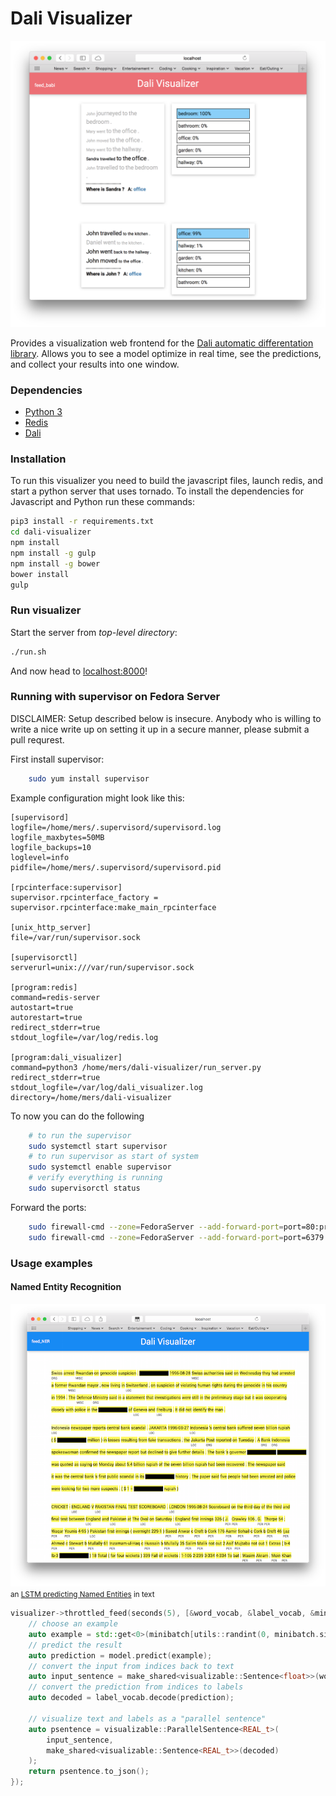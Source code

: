 Dali Visualizer
===============

![Babi visual](readme_images/dali_visualizer_babi.alpha.png)

Provides a visualization web frontend for the [Dali automatic differentation library](http://github.com/dali-ml/Dali). Allows you to see a model optimize in real time, see the predictions, and collect your results into one window.

### Dependencies

* [Python 3](https://www.python.org/download/releases/3.0/)
* [Redis](http://redis.io)
* [Dali](http://github.com/dali-ml/Dali)

### Installation

To run this visualizer you need to build the javascript files,
launch redis, and start a python server that uses tornado.
To install the dependencies for Javascript and Python run
these commands:

```bash
pip3 install -r requirements.txt
cd dali-visualizer
npm install
npm install -g gulp
npm install -g bower
bower install
gulp
```

### Run visualizer

Start the server from *top-level directory*:

```bash
./run.sh
```

And now head to [localhost:8000](http://localhost:8000)!

### Running with supervisor on Fedora Server

DISCLAIMER: Setup described below is insecure. Anybody
who is willing to write a nice write up on setting
it up in a secure manner, please submit a pull requrest.

First install supervisor:

```bash
    sudo yum install supervisor
```

Example configuration might look like this:

```
[supervisord]
logfile=/home/mers/.supervisord/supervisord.log
logfile_maxbytes=50MB
logfile_backups=10
loglevel=info
pidfile=/home/mers/.supervisord/supervisord.pid

[rpcinterface:supervisor]
supervisor.rpcinterface_factory = supervisor.rpcinterface:make_main_rpcinterface

[unix_http_server]
file=/var/run/supervisor.sock

[supervisorctl]
serverurl=unix:///var/run/supervisor.sock

[program:redis]
command=redis-server
autostart=true
autorestart=true
redirect_stderr=true
stdout_logfile=/var/log/redis.log

[program:dali_visualizer]
command=python3 /home/mers/dali-visualizer/run_server.py
redirect_stderr=true
stdout_logfile=/var/log/dali_visualizer.log
directory=/home/mers/dali-visualizer
```

To now you can do the following

```bash
    # to run the supervisor
    sudo systemctl start supervisor
    # to run supervisor as start of system
    sudo systemctl enable supervisor
    # verify everything is running
    sudo supervisorctl status
```

Forward the ports:
```bash
    sudo firewall-cmd --zone=FedoraServer --add-forward-port=port=80:proto=tcp:toport=8000
    sudo firewall-cmd --zone=FedoraServer --add-forward-port=port=6379:proto=tcp:toport=6379
```

### Usage examples

#### Named Entity Recognition

![NER visual](readme_images/dali_visualizer_ner.alpha.png)
<small>an [LSTM predicting Named Entities](https://github.com/dali-ml/dali-examples/blob/master/examples/sparse_ner.cpp) in text</small>

```cpp
visualizer->throttled_feed(seconds(5), [&word_vocab, &label_vocab, &minibatch, &model]() {
    // choose an example
    auto example = std::get<0>(minibatch[utils::randint(0, minibatch.size()-1)]);
    // predict the result
    auto prediction = model.predict(example);
    // convert the input from indices back to text
    auto input_sentence = make_shared<visualizable::Sentence<float>>(word_vocab.decode(example));
    // convert the prediction from indices to labels
    auto decoded = label_vocab.decode(prediction);

    // visualize text and labels as a "parallel sentence"
    auto psentence = visualizable::ParallelSentence<REAL_t>(
        input_sentence,
        make_shared<visualizable::Sentence<REAL_t>>(decoded)
    );
    return psentence.to_json();
});
```

